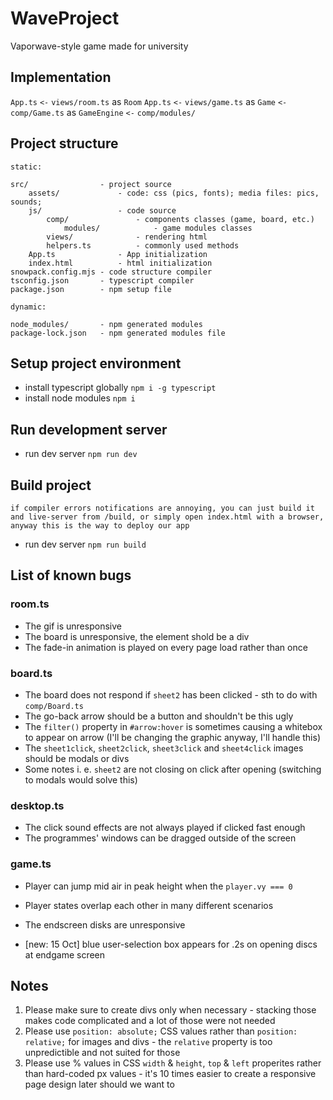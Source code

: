 # WaveProject
Vaporwave-style game made for university

## Implementation
`App.ts` `<-` `views/room.ts` as `Room`
`App.ts` `<-` `views/game.ts` as `Game` `<-` `comp/Game.ts` as `GameEngine` `<-` `comp/modules/`

## Project structure
`static:`

    src/                - project source
        assets/             - code: css (pics, fonts); media files: pics, sounds;
        js/                 - code source
            comp/               - components classes (game, board, etc.)
                modules/            - game modules classes
            views/              - rendering html
            helpers.ts          - commonly used methods
        App.ts              - App initialization
        index.html          - html initialization
    snowpack.config.mjs - code structure compiler
    tsconfig.json       - typescript compiler
    package.json        - npm setup file

`dynamic:`

    node_modules/       - npm generated modules
    package-lock.json   - npm generated modules file

## Setup project environment
- install typescript globally `npm i -g typescript`
- install node modules `npm i`

## Run development server
- run dev server `npm run dev`

## Build project
`if compiler errors notifications are annoying, you can just build it and live-server from /build, or simply open index.html with a browser, anyway this is the way to deploy our app`
- run dev server `npm run build`

## List of known bugs

### room.ts
- The gif is unresponsive
- The board is unresponsive, the element shold be a div
- The fade-in animation is played on every page load rather than once

### board.ts
- The board does not respond if `sheet2` has been clicked - sth to do with `comp/Board.ts`
- The go-back arrow should be a button and shouldn't be this ugly
- The `filter()` property in `#arrow:hover` is sometimes causing a whitebox to appear on arrow (I'll be changing the graphic anyway, I'll handle this)
- The `sheet1click`, `sheet2click`, `sheet3click` and `sheet4click` images should be modals or divs 
- Some notes i. e. `sheet2` are not closing on click after opening (switching to modals would solve this)

### desktop.ts
- The click sound effects are not always played if clicked fast enough
- The programmes' windows can be dragged outside of the screen

### game.ts
- Player can jump mid air in peak height when the `player.vy === 0`
- Player states overlap each other in many different scenarios
- The endscreen disks are unresponsive

- [new: 15 Oct] blue user-selection box appears for .2s on opening discs at endgame screen


## Notes
1. Please make sure to create divs only when necessary - stacking those makes code complicated and a lot of those were not needed
2. Please use `position: absolute;` CSS values rather than `position: relative;` for images and divs - the `relative` property is too unpredictible and not suited for those
3. Please use % values in CSS `width` & `height`, `top` & `left` properites rather than hard-coded px values - it's 10 times easier to create a responsive page design later should we want to
